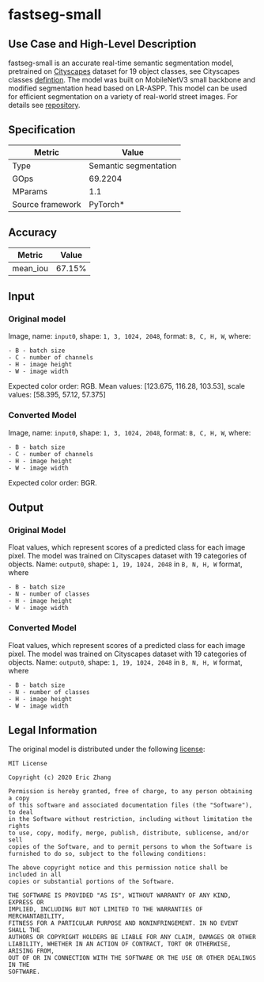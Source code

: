 # fastseg-small

## Use Case and High-Level Description

fastseg-small is an accurate real-time semantic segmentation model, pretrained on [Cityscapes](https://www.cityscapes-dataset.com) dataset for 19 object classes, see Cityscapes classes [defintion](https://www.cityscapes-dataset.com/dataset-overview). The model was built on MobileNetV3 small backbone and modified segmentation head based on LR-ASPP. This model can be used for efficient segmentation on a variety of real-world street images. For details see [repository](https://github.com/ekzhang/fastseg).

## Specification

| Metric            | Value                |
|-------------------|----------------------|
| Type              | Semantic segmentation|
| GOps            | 69.2204              |
| MParams           | 1.1                  |
| Source framework  | PyTorch\*            |

## Accuracy

| Metric | Value |
| ------ | ----- |
| mean_iou  | 67.15%|

## Input

### Original model

Image, name: `input0`, shape: `1, 3, 1024, 2048`, format: `B, C, H, W`,
   where:

    - B - batch size
    - C - number of channels
    - H - image height
    - W - image width

   Expected color order: RGB.
Mean values: [123.675, 116.28, 103.53], scale values: [58.395, 57.12, 57.375]

### Converted Model

Image, name: `input0`, shape: `1, 3, 1024, 2048`, format: `B, C, H, W`,
   where:

    - B - batch size
    - C - number of channels
    - H - image height
    - W - image width

   Expected color order: BGR.

## Output

### Original Model

Float values, which represent scores of a predicted class for each image pixel. The model was trained on Cityscapes dataset with 19 categories of objects. Name: `output0`, shape: `1, 19, 1024, 2048` in `B, N, H, W` format, where

    - B - batch size
    - N - number of classes
    - H - image height
    - W - image width

### Converted Model

Float values, which represent scores of a predicted class for each image pixel. The model was trained on Cityscapes dataset with 19 categories of objects. Name: `output0`, shape: `1, 19, 1024, 2048` in `B, N, H, W` format, where

    - B - batch size
    - N - number of classes
    - H - image height
    - W - image width

## Legal Information

The original model is distributed under the following
[license](https://raw.githubusercontent.com/ekzhang/fastseg/master/LICENSE.txt):

```
MIT License

Copyright (c) 2020 Eric Zhang

Permission is hereby granted, free of charge, to any person obtaining a copy
of this software and associated documentation files (the "Software"), to deal
in the Software without restriction, including without limitation the rights
to use, copy, modify, merge, publish, distribute, sublicense, and/or sell
copies of the Software, and to permit persons to whom the Software is
furnished to do so, subject to the following conditions:

The above copyright notice and this permission notice shall be included in all
copies or substantial portions of the Software.

THE SOFTWARE IS PROVIDED "AS IS", WITHOUT WARRANTY OF ANY KIND, EXPRESS OR
IMPLIED, INCLUDING BUT NOT LIMITED TO THE WARRANTIES OF MERCHANTABILITY,
FITNESS FOR A PARTICULAR PURPOSE AND NONINFRINGEMENT. IN NO EVENT SHALL THE
AUTHORS OR COPYRIGHT HOLDERS BE LIABLE FOR ANY CLAIM, DAMAGES OR OTHER
LIABILITY, WHETHER IN AN ACTION OF CONTRACT, TORT OR OTHERWISE, ARISING FROM,
OUT OF OR IN CONNECTION WITH THE SOFTWARE OR THE USE OR OTHER DEALINGS IN THE
SOFTWARE.
```
